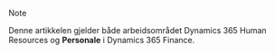 > [!NOTE]
> Denne artikkelen gjelder både arbeidsområdet Dynamics 365 Human Resources og **Personale** i Dynamics 365 Finance.